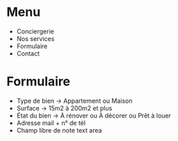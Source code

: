# Menu

- Conciergerie
- Nos services
- Formulaire
- Contact

# Formulaire

- Type de bien
-> Appartement ou Maison
- Surface
-> 15m2 à 200m2 et plus
- État du bien
-> À rénover ou À décorer ou Prêt à louer
- Adresse mail + n° de tél
- Champ libre de note text area